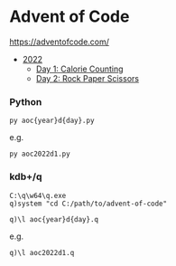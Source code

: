 # Advent of Code

https://adventofcode.com/

- [2022](https://adventofcode.com/2022)
  - [Day 1: Calorie Counting](https://adventofcode.com/2022/day/1)
  - [Day 2: Rock Paper Scissors](https://adventofcode.com/2022/day/2)


### Python

    py aoc{year}d{day}.py

e.g.

    py aoc2022d1.py

### kdb+/q

    C:\q\w64\q.exe
    q)system "cd C:/path/to/advent-of-code"

    q)\l aoc{year}d{day}.q

e.g.

    q)\l aoc2022d1.q
